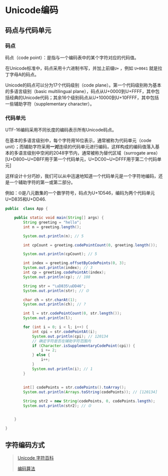 # Unicode编码

## 码点与代码单元

### 码点

码点（code point）：是指与一个编码表中的某个字符对应的代码值。

在Unicode标准中，码点采用十六进制书写，并加上前缀`U+` ，例如 `U+0041` 就是拉丁字母A的码点。

Unicode的码点可以分为17个代码级别（code plane）。第一个代码级别称为基本的多语言级别（basic multilingual plane），码点从U+0000到U+FFFF，其中包括经典的Unicode代码；其余16个级别码点从U+10000到U+10FFFF，其中包括一些辅助字符（supplementary character）。

### 代码单元

UTF-16编码采用不同长度的编码表示所有Unicode码点。

在基本的多语言级别中，每个字符用16位表示，通常被称为代码单元（code unit）；而辅助字符采用**一对**连续的代码单元进行编码，这样构成的编码值落入基本的多语言级别中空闲的2048字节内，通常被称为替代区域（surrogate area）[U+D800~U+DBFF用于第一个代码单元，U+DC00~U+DFFF用于第二个代码单元]

这样设计十分巧妙，我们可以从中迅速地知道一个代码单元是一个字符地编码，还是一个辅助字符的第一或第二部分。

例如：𝕆是八元数集的一个数学符号，码点为U+1D546，编码为两个代码单元U+D835和U+DD46.

```java
public  class App {

    public static void main(String[] args) {
        String greeting = "hello";
        int n = greeting.length();

        System.out.println(n); // 5

        int cpCount = greeting.codePointCount(0, greeting.length());

        System.out.println(cpCount); // 5

        int index = greeting.offsetByCodePoints(0, 3);
        System.out.println(index); // 3
        int cp = greeting.codePointAt(index);
        System.out.println(cp); // 108

        String str = "\uD835\uDD46";
        System.out.println(str); // 𝕆

        char ch = str.charAt(1);
        System.out.println(ch); // ?

        int l = str.codePointCount(0, str.length());
        System.out.println(l);

        for (int i = 0; i < l; i++) {
            int cpi = str.codePointAt(i);
            System.out.println(cpi); // 120134
            // 确定字符是否在辅助字符范围内
            if (Character.isSupplementaryCodePoint(cpi)) {
                i += 2;
            } else {
                i++;
            }
            System.out.println(i); // 1
        }
        
        
        int[] codePoints = str.codePoints().toArray();
        System.out.println(Arrays.toString(codePoints)); // [120134]

        String str2 = new String(codePoints, 0, codePoints.length);
        System.out.println(str2); // 𝕆


    }

}
```

## 字符编码方式

> [ Unicode 字符百科](https://unicode-table.com/cn/)
>
> [编码算法](https://en.wikipedia.org/wiki/UTF-16)